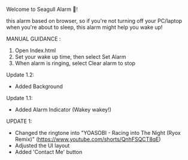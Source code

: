 Welcome to Seagull Alarm 🦆!

this alarm based on browser, so if you're not turning off your PC/laptop when you're about to sleep, this alarm might help you wake up!

MANUAL GUIDANCE :
1. Open Index.html
2. Set your wake up time, then select Set Alarm
3. When alarm is ringing, select Clear alarm to stop

Update 1.2:
- Added Background

Update 1.1:
- Added Alarm Indicator (Wakey wakey!)

UPDATE 1:
- Changed the ringtone into "YOASOBI - Racing into The Night (Ryox Remix)" (https://www.youtube.com/shorts/QnhFSQCT8qE)
- Adjusted the UI layout
- Added 'Contact Me' button
